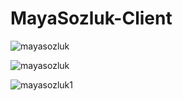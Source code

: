 # MayaSozluk-Client


![mayasozluk](https://github.com/HilalSolak/MayaSozlukClient/assets/56636066/4bbbd183-60f1-4a1b-bf68-30b3398adda3)

![mayasozluk](https://github.com/HilalSolak/MayaSozlukClient/assets/56636066/1dfd0348-d810-4291-89e4-e2f1810fd8f1)

![mayasozluk1](https://github.com/HilalSolak/MayaSozlukClient/assets/56636066/7318fe6e-5e2f-4e07-9ed7-1ea8716f953d)



